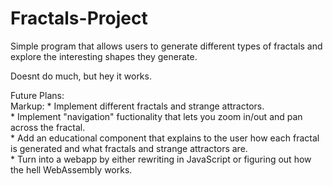 # Fractals-Project

Simple program that allows users to generate different types of fractals and explore the interesting shapes they generate.

Doesnt do much, but hey it works.

Future Plans:  
  Markup: * Implement different fractals and strange attractors.  
          * Implement "navigation" fuctionality that lets you zoom in/out and pan across the fractal.  
          * Add an educational component that explains to the user how each fractal is generated and what fractals and strange attractors are.  
          * Turn into a webapp by either rewriting in JavaScript or figuring out how the hell WebAssembly works.  
